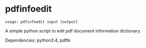 pdfinfoedit
===========

    usage: pdfinfoedit input [output]

A simple python script to edit pdf document information dictionary.

Dependencies: python3.4, pdftk
